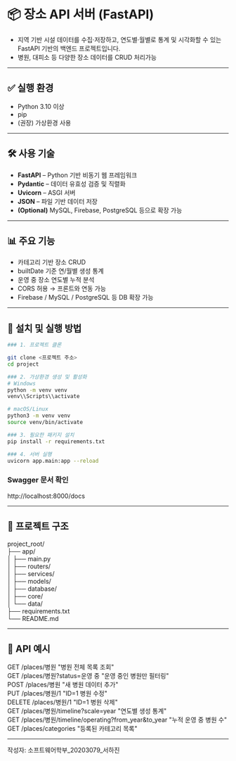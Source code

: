 # 📦 장소 API 서버 (FastAPI)

- 지역 기반 시설 데이터를 수집·저장하고, 연도별·월별로 통계 및 시각화할 수 있는 FastAPI 기반의 백엔드 프로젝트입니다.
- 병원, 대피소 등 다양한 장소 데이터를 CRUD 처리가능

---

## ✅ 실행 환경

- Python 3.10 이상
- pip
- (권장) 가상환경 사용

---

## 🛠️ 사용 기술

- **FastAPI** – Python 기반 비동기 웹 프레임워크  
- **Pydantic** – 데이터 유효성 검증 및 직렬화  
- **Uvicorn** – ASGI 서버  
- **JSON** – 파일 기반 데이터 저장  
- **(Optional)** MySQL, Firebase, PostgreSQL 등으로 확장 가능  

---

## 📊 주요 기능

- 카테고리 기반 장소 CRUD
- builtDate 기준 연/월별 생성 통계
- 운영 중 장소 연도별 누적 분석
- CORS 허용 → 프론트와 연동 가능
- Firebase / MySQL / PostgreSQL 등 DB 확장 가능

---

## 📁 설치 및 실행 방법
```bash
### 1. 프로젝트 클론

git clone <프로젝트 주소>
cd project

### 2. 가상환경 생성 및 활성화
# Windows
python -m venv venv
venv\\Scripts\\activate

# macOS/Linux
python3 -m venv venv
source venv/bin/activate

### 3. 필요한 패키지 설치
pip install -r requirements.txt

### 4. 서버 실행
uvicorn app.main:app --reload
```
### Swagger 문서 확인
http://localhost:8000/docs

---

## 📄 프로젝트 구조
project_root/  
├── app/  
│   ├── main.py  
│   ├── routers/  
│   ├── services/  
│   ├── models/  
│   ├── database/  
│   ├── core/  
│   └── data/  
├── requirements.txt  
└── README.md  

---

## 📍 API 예시
GET     /places/병원	                                            "병원 전체 목록 조회"  
GET     /places/병원?status=운영 중	                            "운영 중인 병원만 필터링"  
POST	/places/병원	                                            "새 병원 데이터 추가"  
PUT     /places/병원/1	                                        "ID=1 병원 수정"  
DELETE	/places/병원/1	                                        "ID=1 병원 삭제"  
GET	    /places/병원/timeline?scale=year	                        "연도별 생성 통계"  
GET	    /places/병원/timeline/operating?from_year&to_year	    "누적 운영 중 병원 수"  
GET	    /places/categories	                                    "등록된 카테고리 목록"  

---

작성자: 소프트웨어학부_20203079_서하진